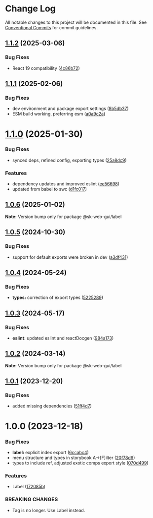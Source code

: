 # Change Log

All notable changes to this project will be documented in this file.
See [Conventional Commits](https://conventionalcommits.org) for commit guidelines.

## [1.1.2](https://github.com/Sundsvallskommun/web-shared-components/compare/@sk-web-gui/label@1.1.1...@sk-web-gui/label@1.1.2) (2025-03-06)

### Bug Fixes

- React 19 compatibility ([4c86b72](https://github.com/Sundsvallskommun/web-shared-components/commit/4c86b721f0e6e7110cf79adcda457367d66eb980))

## [1.1.1](https://github.com/Sundsvallskommun/web-shared-components/compare/@sk-web-gui/label@1.1.0...@sk-web-gui/label@1.1.1) (2025-02-06)

### Bug Fixes

- dev environment and package export settings ([8b5db37](https://github.com/Sundsvallskommun/web-shared-components/commit/8b5db37a3d1cdefe5409c1750f04cae6f57e4bb1))
- ESM build working, preferring esm ([a0a9c2a](https://github.com/Sundsvallskommun/web-shared-components/commit/a0a9c2a2f21c60df7f384bc2ac3479e101b1ab7d))

# [1.1.0](https://github.com/Sundsvallskommun/web-shared-components/compare/@sk-web-gui/label@1.0.6...@sk-web-gui/label@1.1.0) (2025-01-30)

### Bug Fixes

- synced deps, refined config, exporting types ([25a8dc9](https://github.com/Sundsvallskommun/web-shared-components/commit/25a8dc9b32bf94ab65782cb26e230514f9224468))

### Features

- dependency updates and improved eslint ([ee56698](https://github.com/Sundsvallskommun/web-shared-components/commit/ee56698550bd45c1711eba643042cb6379ebd8f6))
- updated from babel to swc ([d1fc017](https://github.com/Sundsvallskommun/web-shared-components/commit/d1fc01761ba14f93d93b272ff802267ff86efbdc))

## [1.0.6](https://github.com/Sundsvallskommun/web-shared-components/compare/@sk-web-gui/label@1.0.5...@sk-web-gui/label@1.0.6) (2025-01-02)

**Note:** Version bump only for package @sk-web-gui/label

## [1.0.5](https://github.com/Sundsvallskommun/web-shared-components/compare/@sk-web-gui/label@1.0.4...@sk-web-gui/label@1.0.5) (2024-10-30)

### Bug Fixes

- support for default exports were broken in dev ([a3df431](https://github.com/Sundsvallskommun/web-shared-components/commit/a3df431658d2e7650bd14b94ca18af797065bea3))

## [1.0.4](https://github.com/Sundsvallskommun/web-shared-components/compare/@sk-web-gui/label@1.0.3...@sk-web-gui/label@1.0.4) (2024-05-24)

### Bug Fixes

- **types:** correction of export types ([5225289](https://github.com/Sundsvallskommun/web-shared-components/commit/52252890b4206faa9bc70111e75f1ef818e0d8fe))

## [1.0.3](https://github.com/Sundsvallskommun/web-shared-components/compare/@sk-web-gui/label@1.0.2...@sk-web-gui/label@1.0.3) (2024-05-17)

### Bug Fixes

- **eslint:** updated eslint and reactDocgen ([984a173](https://github.com/Sundsvallskommun/web-shared-components/commit/984a17371f052a0cbe23d01fd31722f0fa2a56eb))

## [1.0.2](https://github.com/Sundsvallskommun/web-shared-components/compare/@sk-web-gui/label@1.0.1...@sk-web-gui/label@1.0.2) (2024-03-14)

**Note:** Version bump only for package @sk-web-gui/label

## [1.0.1](https://github.com/Sundsvallskommun/web-shared-components/compare/@sk-web-gui/label@1.0.0...@sk-web-gui/label@1.0.1) (2023-12-20)

### Bug Fixes

- added missing dependencies ([51ff4d7](https://github.com/Sundsvallskommun/web-shared-components/commit/51ff4d7a99e812e02d834478ceec33a9c4b443a5))

# 1.0.0 (2023-12-18)

### Bug Fixes

- **label:** explicit index export ([6ccabc4](https://github.com/Sundsvallskommun/web-shared-components/commit/6ccabc474a0890e9c6b0e81cf266d4021f9c823e))
- menu structure and types in storybook A->[F]ilter ([20f78d6](https://github.com/Sundsvallskommun/web-shared-components/commit/20f78d6f4b143e4db2b1ffacd8b47b8d3130f3d6))
- types to include ref, adjusted exotic comps export style ([070d499](https://github.com/Sundsvallskommun/web-shared-components/commit/070d4990ecea5d5ce90ebdd684a381bb8ad95861))

### Features

- Label ([172085b](https://github.com/Sundsvallskommun/web-shared-components/commit/172085b7c34a279e7bf7fbb8a90171952ccbb749))

### BREAKING CHANGES

- Tag is no longer. Use Label instead.
